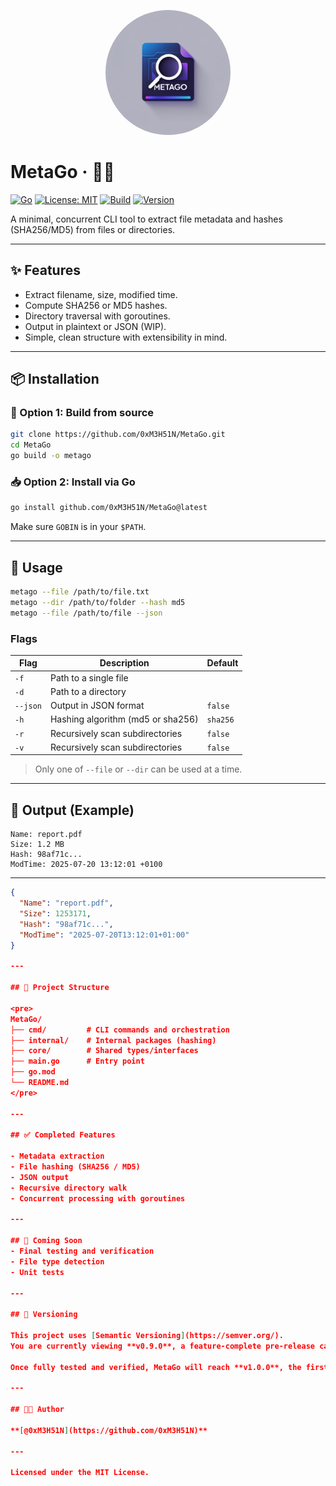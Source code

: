 <p align="center">
  <img src="assets/logo.png" alt="MetaGo Logo" width="200" style="border-radius: 50%;" />
</p>

# MetaGo · 🧰📁

[![Go](https://img.shields.io/badge/Go-1.21+-00ADD8?logo=go)](https://golang.org)
[![License: MIT](https://img.shields.io/badge/License-MIT-yellow.svg)](LICENSE)
[![Build](https://img.shields.io/badge/build-passing-brightgreen)]()
[![Version](https://img.shields.io/badge/version-v0.9.0-yellowgreen)]()

A minimal, concurrent CLI tool to extract file metadata and hashes (SHA256/MD5) from files or directories.

---

## ✨ Features

- Extract filename, size, modified time.
- Compute SHA256 or MD5 hashes.
- Directory traversal with goroutines.
- Output in plaintext or JSON (WIP).
- Simple, clean structure with extensibility in mind.

---

## 📦 Installation

### 🔧 Option 1: Build from source

```bash
git clone https://github.com/0xM3H51N/MetaGo.git
cd MetaGo
go build -o metago
```

### 📥 Option 2: Install via Go

```bash
go install github.com/0xM3H51N/MetaGo@latest
```

Make sure `GOBIN` is in your `$PATH`.

---

## 🚀 Usage

```bash
metago --file /path/to/file.txt
metago --dir /path/to/folder --hash md5
metago --file /path/to/file --json
```

### Flags

| Flag       | Description                         | Default  |
|------------|-------------------------------------|----------|
| `-f`       | Path to a single file               |          |
| `-d`       | Path to a directory                 |          |
| `--json`   | Output in JSON format               | `false`  |
| `-h`       | Hashing algorithm (md5 or sha256)   | `sha256` |
| `-r`       | Recursively scan subdirectories     | `false`  |
| `-v`       | Recursively scan subdirectories     | `false`  |

> Only one of `--file` or `--dir` can be used at a time.

---

## 🧪 Output (Example)

```
Name: report.pdf
Size: 1.2 MB
Hash: 98af71c...
ModTime: 2025-07-20 13:12:01 +0100
```

---

```json
{
  "Name": "report.pdf",
  "Size": 1253171,
  "Hash": "98af71c...",
  "ModTime": "2025-07-20T13:12:01+01:00"
}

---

## 📁 Project Structure

<pre>
MetaGo/
├── cmd/         # CLI commands and orchestration
├── internal/    # Internal packages (hashing)
├── core/        # Shared types/interfaces
├── main.go      # Entry point
├── go.mod
└── README.md
</pre>

---

## ✅ Completed Features

- Metadata extraction
- File hashing (SHA256 / MD5)
- JSON output
- Recursive directory walk
- Concurrent processing with goroutines

---

## 🧪 Coming Soon
- Final testing and verification
- File type detection
- Unit tests

---

## 🔖 Versioning

This project uses [Semantic Versioning](https://semver.org/).  
You are currently viewing **v0.9.0**, a feature-complete pre-release candidate pending final testing and verification.  

Once fully tested and verified, MetaGo will reach **v1.0.0**, the first stable release.

---

## 🧑‍💻 Author

**[@0xM3H51N](https://github.com/0xM3H51N)**

---

Licensed under the MIT License.
